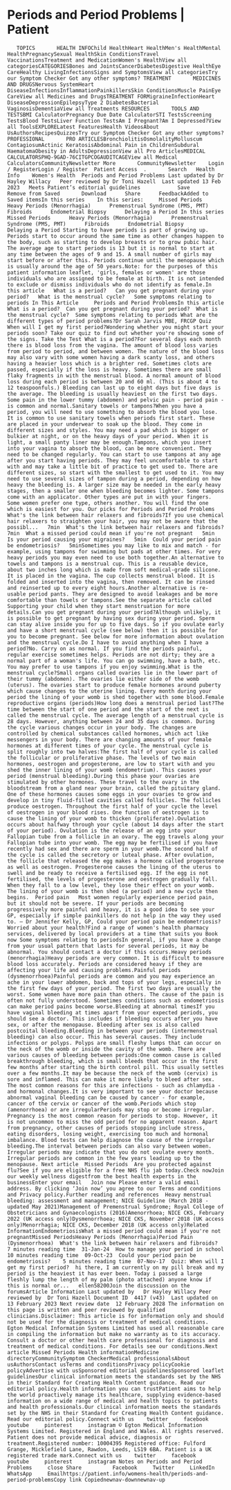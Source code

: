 # Periods and Period Problems | Patient

       TOPICS       HEALTH INFOChild HealthHeart HealthMen's HealthMental HealthPregnancySexual HealthSkin ConditionsTravel VaccinationsTreatment and MedicationWomen's HealthView all categoriesCATEGORIESBones and JointsCancerDiabetesDigestive HealthEye CareHealthy LivingInfectionsSigns and SymptomsView all categoriesTry our Symptom Checker Got any other symptoms? TREATMENT       MEDICINES AND DRUGSNervous SystemHeart DiseaseInfectionsInflammationPainkillersSkin ConditionsMuscle PainEye CareView all Medicines and DrugsTREATMENT FORMigraineInfectionHeart DiseaseDepressionEpilepsyType 2 DiabetesBacterial VaginosisDementiaView all Treatments RESOURCES       TOOLS AND TESTSBMI CalculatorPregnancy Due Date CalculatorSTI TestsScreening TestsBlood TestsLiver Function TestsAm I Pregnant?Am I Depressed?View all ToolsEXPLORELatest FeaturesHealth VideosAbout UsAuthorsRecipesQuizzesTry our Symptom Checker Got any other symptoms? PROFESSIONAL       PRO ARTICLESBronchiolitisOsmolalityMolluscum ContagiosumActinic KeratosisAbdominal Pain in ChildrenSubdural HaematomaObesity in AdultsDepressionView all Pro ArticlesMEDICAL CALCULATORSPHQ-9GAD-76CITGPCOGAUDITCAGEView all Medical CalculatorsCommunityNewsletter More       CommunityNewsletter    Login / RegisterLogin / Register  Patient Access  .       Search   Health Info    Women's Health  Periods and Period Problems Last updated by Dr Hayley Willacy   Peer reviewed by Dr Toni Hazell  Last updated 13 Feb 2023   Meets Patient’s editorial guidelines            Save       Remove from Saved       Download      Share      FeedbackAdded to  Saved itemsIn this series    In this series:     Missed Periods      Heavy Periods (Menorrhagia)      Premenstrual Syndrome (PMS, PMT)      Fibroids      Endometrial Biopsy      Delaying a Period In this series     Missed Periods      Heavy Periods (Menorrhagia)      Premenstrual Syndrome (PMS, PMT)      Fibroids      Endometrial Biopsy      Delaying a Period Starting to have periods is part of growing up. Periods start to occur around the same time as other changes happen to the body, such as starting to develop breasts or to grow pubic hair. The average age to start periods is 13 but it is normal to start at any time between the ages of 9 and 15. A small number of girls may start before or after this. Periods continue until the menopause which is usually around the age of 50 years.Note: for the purposes of this patient information leaflet, 'girls, females or women' are those individuals who are assigned to be female at birth. It is not intended to exclude or dismiss individuals who do not identify as female.In this article   What is a period?   Can you get pregnant during your period?   What is the menstrual cycle?   Some symptoms relating to periods In This Article     Periods and Period ProblemsIn this article What is a period?  Can you get pregnant during your period?  What is the menstrual cycle?  Some symptoms relating to periods What are the different types of period problems?Dr Sarah Jarvis MBE, FRCGP Quiz When will I get my first period?Wondering whether you might start your periods soon? Take our quiz to find out whether you're showing some of the signs. Take the Test What is a period?For several days each month there is blood loss from the vagina. The amount of blood loss varies from period to period, and between women. The nature of the blood loss may also vary with some women having a dark scanty loss, and others having a heavier loss which is a brighter red. Sometimes clots are passed, especially if the loss is heavy. Sometimes there are small flaky fragments in with the menstrual blood. A normal amount of blood loss during each period is between 20 and 60 ml. (This is about 4 to 12 teaspoonfuls.) Bleeding can last up to eight days but five days is the average. The bleeding is usually heaviest on the first two days. Some pain in the lower tummy (abdomen) and pelvic pain - period pain - is common and normal.Sanitary towels or tampons?When you have a period, you will need to use something to absorb the blood you lose. It is common to use sanitary towels when periods first start. These are placed in your underwear to soak up the blood. They come in different sizes and styles. You may need a pad which is bigger or bulkier at night, or on the heavy days of your period. When it is light, a small panty liner may be enough.Tampons, which you insert into your vagina to absorb the blood, can be more convenient. They need to be changed regularly. You can start to use tampons at any age after you start having periods. They may feel uncomfortable to start with and may take a little bit of practice to get used to. There are different sizes, so start with the smallest to get used to it. You may need to use several sizes of tampon during a period, depending on how heavy the bleeding is. A larger size may be needed in the early heavy stages, then a smaller one when bleeding becomes lighter. Some tampons come with an applicator. Other types are put in with your fingers. Some women prefer one type, others another. You will find the one which is easiest for you. Our picks for Periods and Period Problems What's the link between hair relaxers and fibroids?If you use chemical hair relaxers to straighten your hair, you may not be aware that the possibl...   7min  What's the link between hair relaxers and fibroids?   7min  What a missed period could mean if you're not pregnant   5min  Is your period causing your migraines?   5min  Could your period pain be endometriosis?   5minSometimes you may like to mix and match - for example, using tampons for swimming but pads at other times. For very heavy periods you may even need to use both together.An alternative to towels and tampons is a menstrual cup. This is a reusable device, about two inches long which is made from soft medical-grade silicone. It is placed in the vagina. The cup collects menstrual blood. It is folded and inserted into the vagina, then removed. It can be rinsed and reinserted up to every eight hours.Another alternative is re-usable period pants. They are designed to avoid leakages and be more comfortable than towels or tampons.See the separate article called Supporting your child when they start menstruation for more details.Can you get pregnant during your period?Although unlikely, it is possible to get pregnant by having sex during your period. Sperm can stay alive inside you for up to five days. So if you ovulate early and have a short menstrual cycle (see below) then it is possible for you to become pregnant. See below for more information about ovulation and the menstrual cycle.Do I have to avoid anything when I have a period?No. Carry on as normal. If you find the periods painful, regular exercise sometimes helps. Periods are not dirty; they are a normal part of a woman's life. You can go swimming, have a bath, etc. You may prefer to use tampons if you enjoy swimming.What is the menstrual cycle?Small organs called ovaries lie in the lower part of their tummy (abdomen). The ovaries lie either side of the womb (uterus). The ovaries start to produce female hormones around puberty which cause changes to the uterine lining. Every month during your period the lining of your womb is shed together with some blood.Female reproductive organs (periods)How long does a menstrual period last?The time between the start of one period and the start of the next is called the menstrual cycle. The average length of a menstrual cycle is 28 days. However, anything between 24 and 35 days is common. During the cycle various changes occur in your body. The changes are controlled by chemical substances called hormones, which act like messengers in your body. There are changing amounts of your female hormones at different times of your cycle. The menstrual cycle is split roughly into two halves:The first half of your cycle is called the follicular or proliferative phase. The levels of two main hormones, oestrogen and progesterone, are low to start with and you shed the inner lining of your womb (endometrium). This causes your period (menstrual bleeding).During this phase your ovaries are stimulated by other hormones. These travel to the ovary in the bloodstream from a gland near your brain, called the pituitary gland. One of these hormones causes some eggs in your ovaries to grow and develop in tiny fluid-filled cavities called follicles. The follicles produce oestrogen. Throughout the first half of your cycle the level of oestrogen in your blood rises. One function of oestrogen is to cause the lining of your womb to thicken (proliferate).Ovulation occurs about halfway through your cycle (about 14 days after the start of your period). Ovulation is the release of an egg into your Fallopian tube from a follicle in an ovary. The egg travels along your Fallopian tube into your womb. The egg may be fertilised if you have recently had sex and there are sperm in your womb.The second half of the cycle is called the secretory or luteal phase. After ovulation, the follicle that released the egg makes a hormone called progesterone as well as oestrogen. Progesterone causes the lining of the uterus to swell and be ready to receive a fertilised egg. If the egg is not fertilised, the levels of progesterone and oestrogen gradually fall. When they fall to a low level, they lose their effect on your womb. The lining of your womb is then shed (a period) and a new cycle then begins.  Period pain   Most women regularly experience period pain, but it should not be severe. If your periods are becoming progressively more painful and heavy, it is a good idea to see your GP, especially if simple painkillers do not help in the way they used to. — Dr Jennifer Kelly, GP, Could your period pain be endometriosis? Worried about your health?Find a range of women's health pharmacy services, delivered by local providers at a time that suits you Book now Some symptoms relating to periodsIn general, if you have a change from your usual pattern that lasts for several periods, it may be abnormal. You should contact a doctor if this occurs.Heavy periods (menorrhagia)Heavy periods are very common. It is difficult to measure blood loss accurately. Periods are considered heavy if they are affecting your life and causing problems.Painful periods (dysmenorrhoea)Painful periods are common and you may experience an ache in your lower abdomen, back and tops of your legs, especially in the first few days of your period. The first two days are usually the worst. Some women have more pain than others. The cause of the pain is often not fully understood. Sometimes conditions such as endometriosis can make period pains become worse.Bleeding at abnormal timesIf you have vaginal bleeding at times apart from your expected periods, you should see a doctor. This includes if bleeding occurs after you have sex, or after the menopause. Bleeding after sex is also called postcoital bleeding.Bleeding in between your periods (intermenstrual bleeding) can also occur. This has several causes. They include infections or polyps. Polyps are small fleshy lumps that can occur on the neck of the womb or inside the cavity of the womb. There are various causes of bleeding between periods:One common cause is called breakthrough bleeding, which is small bleeds that occur in the first few months after starting the birth control pill. This usually settles over a few months.It may be because the neck of the womb (cervix) is sore and inflamed. This can make it more likely to bleed after sex. The most common reasons for this are infections - such as chlamydia - and hormonal changes.It is very important to see your doctor because abnormal vaginal bleeding can be caused by cancer - for example, cancer of the cervix or cancer of the womb.Periods which stop (amenorrhoea) or are irregularPeriods may stop or become irregular. Pregnancy is the most common reason for periods to stop. However, it is not uncommon to miss the odd period for no apparent reason. Apart from pregnancy, other causes of periods stopping include stress, eating disorders, losing weight, exercising too much and hormonal imbalance. Blood tests can help diagnose the cause of the irregular bleeding.The interval between periods can also vary between women. Irregular periods may indicate that you do not ovulate every month. Irregular periods are common in the few years leading up to the menopause. Next article  Missed Periods  Are you protected against flu?See if you are eligible for a free NHS flu jab today.Check nowJoin our weekly wellness digestfrom the best health experts in the businessEnter your email   Join now Please enter a valid email address. By clicking ‘Join now’ you agree to our Terms and conditions and Privacy policy.Further reading and references  Heavy menstrual bleeding: assessment and management; NICE Guideline (March 2018 - updated May 2021)Management of Premenstrual Syndrome; Royal College of Obstetricians and Gynaecologists (2016)Amenorrhoea; NICE CKS, February 2022 (UK access only)Dysmenorrhoea; NICE CKS, November 2018 (UK access only)Menorrhagia; NICE CKS, December 2018 (UK access only)Related InformationEndometriosisWhat a missed period could mean if you're not pregnantMissed PeriodsHeavy Periods (Menorrhagia)Period Pain (Dysmenorrhoea)  What's the link between hair relaxers and fibroids?    7 minutes reading time  31-Jan-24  How to manage your period in school     10 minutes reading time  09-Oct-23  Could your period pain be endometriosis?    5 minutes reading time  07-Nov-17  Quiz: When will I get my first period?  hi there, I am currently on my pill break and my period is the heaviest it has ever been. Today i passed a large fleshly lump the length of my palm (photo attached) anyone know if this is normal or...   ellen58200Join the discussion on the forumsArticle Information Last updated by   Dr Hayley Willacy Peer reviewed by  Dr Toni Hazell Document ID  4417 (v43)  Last updated on   13 February 2023 Next review date  12 February 2028 The information on this page is written and peer reviewed by qualified clinicians.Disclaimer: This article is for information only and should not be used for the diagnosis or treatment of medical conditions. Egton Medical Information Systems Limited has used all reasonable care in compiling the information but make no warranty as to its accuracy. Consult a doctor or other health care professional for diagnosis and treatment of medical conditions. For details see our conditions.Next article Missed Periods Health informationMedicine directoryCommunitySymptom CheckerMedical professionalsAbout usAuthorsContact usTerms and conditionsPrivacy policyCookie policyAdvertise with usSponsored editorial guidelinesSponsored leaflet guidelinesOur clinical information meets the standards set by the NHS in their Standard for Creating Health Content guidance. Read our editorial policy.Health information you can trustPatient aims to help the world proactively manage its healthcare, supplying evidence-based information on a wide range of medical and health topics to patients and health professionals.Our clinical information meets the standards set by the NHS in their Standard for Creating Health Content guidance. Read our editorial policy.Connect with us    twitter     facebook     youtube     pinterest     instagram © Egton Medical Information Systems Limited. Registered in England and Wales. All rights reserved. Patient does not provide medical advice, diagnosis or treatment.Registered number: 10004395 Registered office: Fulford Grange, Micklefield Lane, Rawdon, Leeds, LS19 6BA. Patient is a UK registered trade mark.Connect with us    twitter     facebook     youtube     pinterest     instagram Notes on Periods and Period Problems     close Share          Facebook     Twitter     LinkedIn     WhatsApp     Emailhttps://patient.info/womens-health/periods-and-period-problemsCopy link Copiednewnav-downnewnav-up


